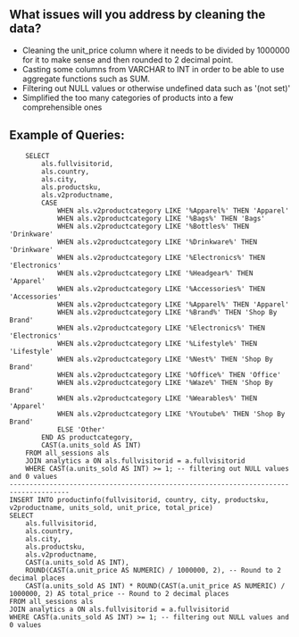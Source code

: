 ## What issues will you address by cleaning the data?

- Cleaning the unit_price column where it needs to be divided by 1000000 for it to make sense and then rounded to 2 decimal point.
- Casting some columns from VARCHAR to INT in order to be able to use aggregate functions such as SUM.
- Filtering out NULL values or otherwise undefined data such as '(not set)'
- Simplified the too many categories of products into a few comprehensible ones


## Example of Queries:
```
	SELECT 
		als.fullvisitorid,
		als.country,
		als.city,
		als.productsku,
		als.v2productname,
		CASE 
			WHEN als.v2productcategory LIKE '%Apparel%' THEN 'Apparel'
			WHEN als.v2productcategory LIKE '%Bags%' THEN 'Bags'
			WHEN als.v2productcategory LIKE '%Bottles%' THEN 'Drinkware'
			WHEN als.v2productcategory LIKE '%Drinkware%' THEN 'Drinkware'
			WHEN als.v2productcategory LIKE '%Electronics%' THEN 'Electronics'
			WHEN als.v2productcategory LIKE '%Headgear%' THEN 'Apparel'
			WHEN als.v2productcategory LIKE '%Accessories%' THEN 'Accessories'
			WHEN als.v2productcategory LIKE '%Apparel%' THEN 'Apparel'
			WHEN als.v2productcategory LIKE '%Brand%' THEN 'Shop By Brand'
			WHEN als.v2productcategory LIKE '%Electronics%' THEN 'Electronics'
			WHEN als.v2productcategory LIKE '%Lifestyle%' THEN 'Lifestyle'
			WHEN als.v2productcategory LIKE '%Nest%' THEN 'Shop By Brand'
			WHEN als.v2productcategory LIKE '%Office%' THEN 'Office'
			WHEN als.v2productcategory LIKE '%Waze%' THEN 'Shop By Brand'
			WHEN als.v2productcategory LIKE '%Wearables%' THEN 'Apparel'
			WHEN als.v2productcategory LIKE '%Youtube%' THEN 'Shop By Brand'
			ELSE 'Other'
		END AS productcategory, 
		CAST(a.units_sold AS INT) 
	FROM all_sessions als
	JOIN analytics a ON als.fullvisitorid = a.fullvisitorid
	WHERE CAST(a.units_sold AS INT) >= 1; -- filtering out NULL values and 0 values
-------------------------------------------------------------------------------------
INSERT INTO productinfo(fullvisitorid, country, city, productsku, v2productname, units_sold, unit_price, total_price)
SELECT 
    als.fullvisitorid,
    als.country,
    als.city,
    als.productsku,
    als.v2productname,
    CAST(a.units_sold AS INT), 
    ROUND(CAST(a.unit_price AS NUMERIC) / 1000000, 2), -- Round to 2 decimal places
    CAST(a.units_sold AS INT) * ROUND(CAST(a.unit_price AS NUMERIC) / 1000000, 2) AS total_price -- Round to 2 decimal places  
FROM all_sessions als
JOIN analytics a ON als.fullvisitorid = a.fullvisitorid
WHERE CAST(a.units_sold AS INT) >= 1; -- filtering out NULL values and 0 values
```
